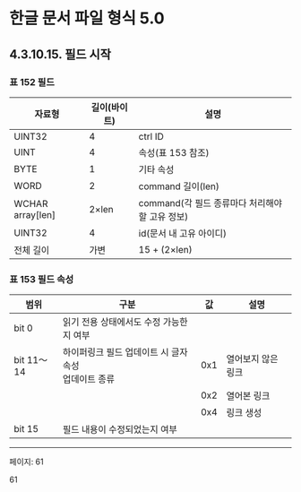 # 한글 문서 파일 형식 5.0

## 4.3.10.15. 필드 시작

### 표 152 필드

| 자료형 | 길이(바이트) | 설명 |
|--------|-------------|------|
| UINT32 | 4 | ctrl ID |
| UINT | 4 | 속성(표 153 참조) |
| BYTE | 1 | 기타 속성 |
| WORD | 2 | command 길이(len) |
| WCHAR array[len] | 2×len | command(각 필드 종류마다 처리해야할 고유 정보) |
| UINT32 | 4 | id(문서 내 고유 아이디) |
| 전체 길이 | 가변 | 15 + (2×len) |

### 표 153 필드 속성

| 범위 | 구분 | 값 | 설명 |
|------|-----|----|----- |
| bit 0 | 읽기 전용 상태에서도 수정 가능한지 여부 |  |  |
| bit 11～14 | 하이퍼링크 필드 업데이트 시 글자 속성<br>업데이트 종류 | 0x1 | 열어보지 않은 링크 |
|           |                                         | 0x2 | 열어본 링크 |
|           |                                         | 0x4 | 링크 생성 |
| bit 15 | 필드 내용이 수정되었는지 여부 |  |  |

---
페이지: 61

61